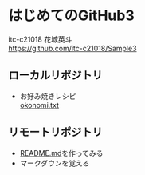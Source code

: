 # はじめてのGitHub3

itc-c21018 花城英斗  
https://github.com/itc-c21018/Sample3

## ローカルリポジトリ
* お好み焼きレシピ  
[okonomi.txt](okonomi.txt)

## リモートリポジトリ
* [README.md](README.md)を作ってみる  
* マークダウンを覚える